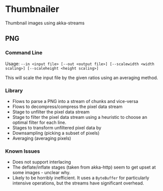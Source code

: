 # Thumbnailer
Thumbnail images using akka-streams

## PNG

### Command Line

Usage: `--in <input file> [--out <output file>] [--scalewidth <width scaling>] [--scaleheight <height scaling>]`

This will scale the input file by the given ratios using an averaging method.

### Library

* Flows to parse a PNG into a stream of chunks and vice-versa
* Flows to decompress/compress the pixel data stream
* Stage to unfilter the pixel data stream
* Stage to filter the pixel data stream using a heuristic to choose an optimal filter for each line.
* Stages to transform unfiltered pixel data by
 * Downsampling (picking a subset of pixels)
 * Averaging (averaging pixels)

### Known Issues

* Does not support interlacing
* The deflate/inflate stages (taken from akka-http) seem to get upset at some images - unclear why.
* Likely to be horribly inefficient. It uses a `ByteBuffer` for particularly intensive operations, but the streams have significant overhead.
